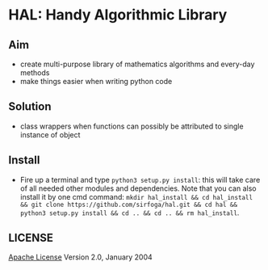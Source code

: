 # HAL: Handy Algorithmic Library

## Aim
* create multi-purpose library of mathematics algorithms and every-day methods
* make things easier when writing python code

## Solution
* class wrappers when functions can possibly be attributed to single instance of object

## Install
* Fire up a terminal and type `python3 setup.py install`: this will take care of all needed other modules and dependencies. Note that you can also install it by one cmd command: `mkdir hal_install && cd hal_install && git clone https://github.com/sirfoga/hal.git && cd hal && python3 setup.py install && cd .. && cd .. && rm hal_install`.

## LICENSE

[Apache License](http://www.apache.org/licenses/LICENSE-2.0) Version 2.0, January 2004

